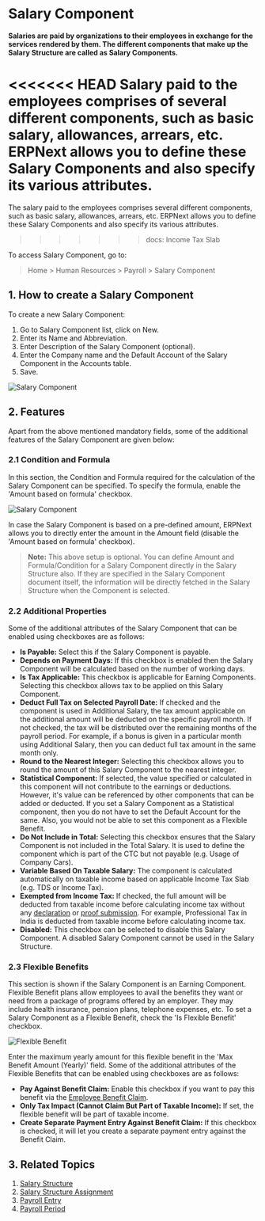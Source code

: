 <!-- add-breadcrumbs -->
# Salary Component

**Salaries are paid by organizations to their employees in exchange for the services rendered by them. The different components that make up the Salary Structure are called as Salary Components.** 

<<<<<<< HEAD
Salary paid to the employees comprises of several different components, such as basic salary, allowances, arrears, etc. ERPNext allows you to define these Salary Components and also specify its various attributes.
=======
The salary paid to the employees comprises several different components, such as basic salary, allowances, arrears, etc. ERPNext allows you to define these Salary Components and also specify its various attributes.
>>>>>>> docs: Income Tax Slab

To access Salary Component, go to:
> Home > Human Resources > Payroll > Salary Component

## 1. How to create a Salary Component

To create a new Salary Component:

1. Go to Salary Component list, click on New.
2. Enter its Name and Abbreviation.
3. Enter Description of the Salary Component (optional).
1. Enter the Company name and the Default Account of the Salary Component in the Accounts table.
3. Save.

 <img class="screenshot" alt="Salary Component" src="{{docs_base_url}}/assets/img/human-resources/salary-component1.png">

## 2. Features

Apart from the above mentioned mandatory fields, some of the additional features of the Salary Component are given below:

### 2.1 Condition and Formula

In this section, the Condition and Formula required for the calculation of the Salary Component can be specified. To specify the formula, enable the 'Amount based on formula' checkbox. 

<img class="screenshot" alt="Salary Component" src="{{docs_base_url}}/assets/img/human-resources/salary-component2.png">

In case the Salary Component is based on a pre-defined amount, ERPNext allows you to directly enter the amount in the Amount field (disable the 'Amount based on formula' checkbox).

> **Note:** This above setup is optional. You can define Amount and Formula/Condition for a Salary Component directly in the Salary Structure also. If they are specified in the Salary Component document itself, the information will be directly fetched in the Salary Structure when the Component is selected.

### 2.2 Additional Properties

Some of the additional attributes of the Salary Component that can be enabled using checkboxes are as follows:

* **Is Payable:** Select this if the Salary Component is payable.
* **Depends on Payment Days:** If this checkbox is enabled then the Salary Component will be calculated based on the number of working days.
* **Is Tax Applicable:** This checkbox is applicable for Earning Components. Selecting this checkbox allows tax to be applied on this Salary Component.
* **Deduct Full Tax on Selected Payroll Date:** If checked and the component is used in Additional Salary, the tax amount applicable on the additional amount will be deducted on the specific payroll month. If not checked, the tax will be distributed over the remaining months of the payroll period. For example, if a bonus is given in a particular month using Additional Salary, then you can deduct full tax amount in the same month only.
* **Round to the Nearest Integer:** Selecting this checkbox allows you to round the amount of this Salary Component to the nearest integer.
* **Statistical Component:** If selected, the value specified or calculated in this component will not contribute to the earnings or deductions. However, it's value can be referenced by other components that can be added or deducted. If you set a Salary Component as a Statistical component, then you do not have to set the Default Account for the same. Also, you would not be able to set this component as a Flexible Benefit.
* **Do Not Include in Total:** Selecting this checkbox ensures that the Salary Component is not included in the Total Salary. It is used to define the component which is part of the CTC but not payable (e.g. Usage of Company Cars).
* **Variable Based On Taxable Salary:** The component is calculated automatically on taxable income based on applicable Income Tax Slab (e.g. TDS or Income Tax).
* **Exempted from Income Tax:** If checked, the full amount will be deducted from taxable income before calculating income tax without any [declaration](/docs/user/manual/en/human-resources/employee-tax-exemption-declaration) or [proof submission](/docs/user/manual/en/human-resources/employee-tax-exemption-proof-submission). For example, Professional Tax in India is deducted from taxable income before calculating income tax. 
* **Disabled:** This checkbox can be selected to disable this Salary Component. A disabled Salary Component cannot be used in the Salary Structure.

### 2.3 Flexible Benefits

This section is shown if the Salary Component is an Earning Component. Flexible Benefit plans allow employees to avail the benefits they want or need from a package of programs offered by an employer. They may include health insurance, pension plans, telephone expenses, etc. To set a Salary Component as a Flexible Benefit, check the 'Is Flexible Benefit' checkbox.

<img class="screenshot" alt="Flexible Benefit" src="{{docs_base_url}}/assets/img/human-resources/flexible-ben.png">

Enter the maximum yearly amount for this flexible benefit in the 'Max Benefit Amount (Yearly)' field. Some of the additional attributes of the Flexible Benefits that can be enabled using checkboxes are as follows:   

* **Pay Against Benefit Claim:** Enable this checkbox if you want to pay this benefit via the [Employee Benefit Claim](/docs/user/manual/en/human-resources/employee-benefit-claim).
* **Only Tax Impact (Cannot Claim But Part of Taxable Income):** If set, the flexible benefit will be part of taxable income.
* **Create Separate Payment Entry Against Benefit Claim:** If this checkbox is checked, it will let you create a separate payment entry against the Benefit Claim.

## 3. Related Topics

1. [Salary Structure](/docs/user/manual/en/human-resources/salary-structure)
1. [Salary Structure Assignment](/docs/user/manual/en/human-resources/salary-structure-assignment)
1. [Payroll Entry](/docs/user/manual/en/human-resources/payroll-entry)
1. [Payroll Period](/docs/user/manual/en/human-resources/payroll-period)
